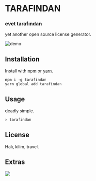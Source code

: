 # TARAFINDAN
### evet tarafından
yet another open source license generator.

![demo](https://i.ibb.co/KsYM94L/record.gif)

## Installation

Install with [npm](https://www.npmjs.com/package/tarafindan) or [yarn](https://github.com/yarnpkg/yarn).

```
npm i -g tarafindan
yarn global add tarafindan
```

## Usage

deadly simple.

```bash
> tarafindan
```

## License
Halı, kilim, travel.

## Extras
![](https://i.ibb.co/LvhX3yC/db7042610aae89638807596c407292c3.jpg)
